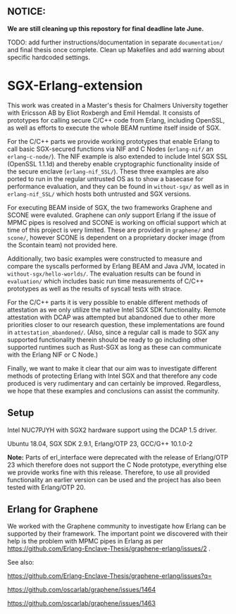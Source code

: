 ## NOTICE:
**We are still cleaning up this repostory for final deadline late June.**

TODO: add further instructions/documentation in separate `documentation/` and final thesis once complete.
Clean up Makefiles and add warning about specific hardcoded settings.


# SGX-Erlang-extension

This work was created in a Master's thesis for Chalmers University together with Ericsson AB by Eliot Roxbergh and Emil Hemdal.
It consists of prototypes for calling secure C/C++ code from Erlang, including OpenSSL, as well as efforts to execute the whole BEAM runtime itself inside of SGX.

For the C/C++ parts we provide working prototypes that enable Erlang to call basic SGX-secured functions via NIF and C Nodes (`erlang-nif/` an `erlang-c-node/`).
The NIF example is also extended to include Intel SGX SSL (OpenSSL 1.1.1d) and thereby enable cryptographic functionality inside of the secure enclave (`erlang-nif_SSL/`).
These three examples are also ported to run in the regular untrusted OS as to show a basecase for performance evaluation, and they can be found in `without-sgx/` as well as in `erlang-nif_SSL/` which hosts both untrusted and SGX versions.

For executing BEAM inside of SGX, the two frameworks Graphene and SCONE were evaluted. Graphene can _only_ support Erlang if the issue of MPMC pipes is resolved and SCONE is working on official support which at time of this project is very limited. These are provided in `graphene/` and `scone/`, however SCONE is dependent on a proprietary docker image (from the Scontain team) not provided here.

Additionally, two basic examples were constructed to measure and compare the syscalls performed by Erlang BEAM and Java JVM, located in `without-sgx/hello-worlds/`.
The evaluation results can be found in `evaluation/` which includes basic run time measurements of C/C++ prototypes as well as the results of syscall tests with strace.

For the C/C++ parts it is very possible to enable different methods of attestation as we only utilize the native Intel SGX SDK functionality.
Remote attestation with DCAP was attempted but abandoned due to other more priorities closer to our research question, these implementations are found in `attestation_abandoned/`.
(Also, since a regular call is made to SGX any supported functionality therein should be ready to go including other supported runtimes such as Rust-SGX as long as these can communicate with the Erlang NIF or C Node.)

Finally, we want to make it clear that our aim was to investigate different methods of protecting Erlang with Intel SGX and that therefore any code produced is very rudimentary and can certainly be improved. Regardless, we hope that these examples and conclusions can assist the community.


## Setup

Intel NUC7PJYH with SGX2 hardware support using the DCAP 1.5 driver.

Ubuntu 18.04, SGX SDK 2.9.1, Erlang/OTP 23, GCC/G++ 10.1.0-2

**Note:** Parts of erl\_interface were deprecated with the release of Erlang/OTP 23 which therefore does not support the C Node prototype, everything else we provide works fine with this release. Therefore, to use all provided functionality an earlier version can be used and the project has also been tested with Erlang/OTP 20.


## Erlang for Graphene

We worked with the Graphene community to investigate how Erlang can be supported by their framework.
The important point we discovered with their help is the problem with MPMC pipes in Erlang as per https://github.com/Erlang-Enclave-Thesis/graphene-erlang/issues/2 .

See also:

https://github.com/Erlang-Enclave-Thesis/graphene-erlang/issues?q=

https://github.com/oscarlab/graphene/issues/1464

https://github.com/oscarlab/graphene/issues/1463


